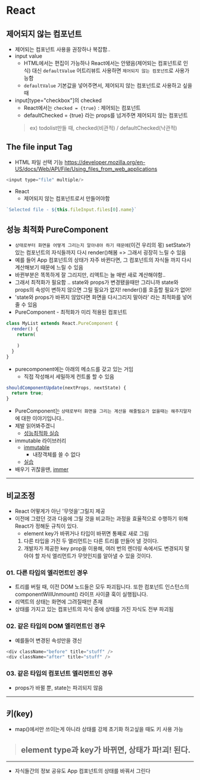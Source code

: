 # React

## 제어되지 않는 컴포넌트
- 제어되는 컴포넌트 사용을 권장하나 복잡함..
- input value 
  * HTML에서는 편집이 가능하나 React에서는 안됐음(제어되는 컴포넌트로 인식) 대신 `defaultValue` 어트리뷰트 사용하면 `제어되지 않는 컴포넌트`로 사용가능함
  * `defaultValue` 기본값을 넣어주면서, 제어되지 않는 컴포넌트로 사용하고 싶을 때
- input[type="checkbox"]의 checked 
  * React에서는 `checked = {true}` : 제어되는 컴포넌트
  * defaultChecked = {true} 라는 props를 넘겨주면 제어되지 않는 컴포넌트
  > ex) todolist만들 때, checked(비관적) / defaultChecked(낙관적)

## The file input Tag
- HTML 파일 선택 기능 https://developer.mozilla.org/en-US/docs/Web/API/File/Using_files_from_web_applications
```js
<input type="file" multiple/>
```
- React
  * 제어되지 않는 컴포넌트로서 만들어야함
```js
`Selected file - ${this.fileInput.files[0].name}`
```  

## 성능 최적화 PureComponent
- `상태로부터 화면을 어떻게 그리는지 알아내야 하기 때문에`(이건 우리의 몫) setState가 있는 컴포넌트의 자식들까지 다시 render()해봄 => 그래서 굉장히 느릴 수 있음
- 예를 들어 App 컴포넌트의 상태가 자주 바뀐다면, 그 컴포넌트의 자식들 까지 다시 계산해보기 때문에 느릴 수 있음
- 바뀐부분은 똑똑하게 잘 그리지만, 리액트는 늘 매번 새로 계산해야함..
- 그래서 최적화가 필요함 .. state와 props가 변경됐을때만 그리니까 state와 props의 속성이 변하지 않으면 그릴 필요가 없지! render()를 호출할 필요가 없어!
- 'state와 props가 바뀌지 않았다면 화면을 다시그리지 말아라' 라는 최적화를 넣어줄 수 있음
- PureComponent - 최적화가 미리 적용된 컴포넌트
```js
class MyList extends React.PureComponent {
  render() {
    return(
      
    )
  }
}
```
- purecomponent에는 아래의 메소드를 갖고 있는 거임
  * 직접 작성해서 세밀하게 컨트롤 할 수 있음
```js
shouldComponentUpdate(nextProps, nextState) {
  return true;
}
```
- PureComponent는 `상태로부터 화면을 그리는 계산을 해줄필요가 없을때는 해주지말자`에 대한 이야기입니다..
- 제발 읽어봐주겠니
  * [성능최적화 실습](https://codesandbox.io/s/zkjj3vqj23)
- immutable 라이브러리
  * [immutable](https://facebook.github.io/immutable-js/)
    + 내장객체를 쓸 수 없다
  * [실습](https://repl.it/@hahn0406/WindingFlimsyDiskdrive)
- 배우기 귀찮을땐, [immer](https://github.com/mweststrate/immer) 

---

## 비교조정
- React 어떻게가 아닌 '무엇을'그릴지 제공
- 이전에 그렸던 것과 다음에 그릴 것을 비교하는 과정을 효율적으로 수행하기 위해
  React가 정해둔 규칙이 있다.
  * element key가 바뀌거나 타입이 바뀌면 통째로 새로 그림
  01. 다른 타입을 가진 두 엘리먼트는 다른 트리를 만들어 낼 것이다.
  01. 개발자가 제공한 key prop을 이용해, 여러 번의 렌더링 속에서도 변경되지 말아야 할 자식 엘리먼트가 무엇인지를 알아낼 수 있을 것이다.
### 01. 다른 타입의 엘리먼트인 경우
  - 트리를 버릴 때, 이전 DOM 노드들은 모두 파괴됩니다. 또한 컴포넌트 인스턴스의 componentWillUnmount() 라이프 사이클 훅이 실행됩니다.
  - 리액트의 상태는 화면에 그려질때만 존재
  - 상태를 가지고 있는 컴포넌트의 자식 중에 상태를 가진 자식도 전부 파괴됨
### 02. 같은 타입의 DOM 엘리먼트인 경우  
  - 예를들어 변경된 속성만을 갱신
```js
<div className="before" title="stuff" />
<div className="after" title="stuff" />
```
### 03. 같은 타입의 컴포넌트 엘리먼트인 경우
  - props가 바뀔 뿐, state는 파괴되지 않음

---

## 키(key)
- map()에서만 쓰이는게 아니라 상태를 강제 초기화 하고싶을 때도 키 사용 가능
> ## element type과 key가 바뀌면, 상태가 파!괴! 된다.


---
- 자식들간의 정보 공유도 App 컴포넌트의 상태를 바꿔서 그린다